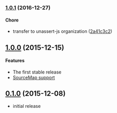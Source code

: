 ### [1.0.1](https://github.com/unassert-js/gulp-unassert/releases/tag/v1.0.1) (2016-12-27)


#### Chore

* transfer to unassert-js organization ([2a41c3c2](https://github.com/unassert-js/gulp-unassert/commit/2a41c3c22c5edeb075ec2f8c56a22d706dfda991))


## [1.0.0](https://github.com/unassert-js/gulp-unassert/releases/tag/v1.0.0) (2015-12-15)


#### Features

  * The first stable release
  * [SourceMap support](https://github.com/unassert-js/gulp-unassert/pull/1)


## [0.1.0](https://github.com/unassert-js/gulp-unassert/releases/tag/v0.1.0) (2015-12-08)


  * initial release
